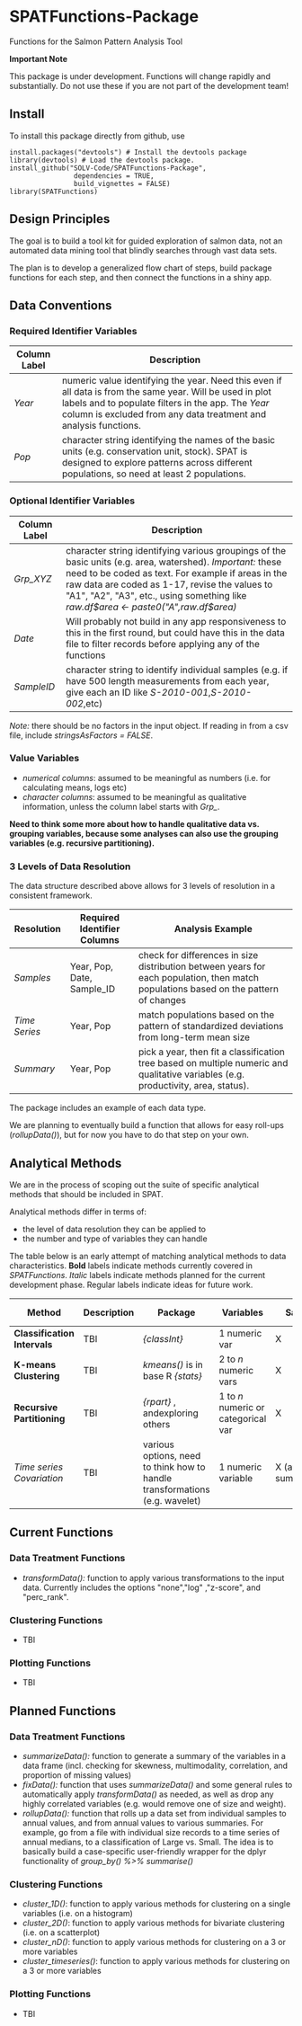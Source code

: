 # SPATFunctions-Package
Functions for the Salmon Pattern Analysis Tool

**Important Note**

This package is under development. Functions will change rapidly and substantially.
Do not use these if you are not part of the development team!


## Install

To install this package directly from github, use

```
install.packages("devtools") # Install the devtools package
library(devtools) # Load the devtools package.
install_github("SOLV-Code/SPATFunctions-Package", 
				dependencies = TRUE,
                build_vignettes = FALSE)
library(SPATFunctions)				
```

## Design Principles

The goal is to build a tool kit for guided exploration of salmon data, not an automated data mining tool that blindly searches through vast data sets.

The plan is to develop a generalized flow chart of steps, build package functions for each step, and then connect the functions in a shiny app.


## Data Conventions


### Required Identifier Variables

Column Label | Description
-- | --
*Year* | numeric value identifying the year. Need this even if all data is from the same year. Will be used in plot labels and to populate filters in the app. The *Year* column is excluded from  any data treatment and analysis functions.
*Pop* | character string identifying the names of the basic units (e.g. conservation unit, stock). SPAT is designed to explore patterns across different populations, so need at least 2 populations. 


### Optional Identifier Variables

Column Label | Description
-- | --
*Grp_XYZ* | character string identifying various groupings of the basic units (e.g. area, watershed). *Important:* these need to be coded as text. For example if areas in the raw data are coded as 1-17, revise the values to "A1", "A2", "A3", etc., using something like  *raw.df$area <- paste0("A",raw.df$area)*
*Date* | Will probably not build in any app responsiveness to this in the first round, but could have this in the data file to filter records before applying any of the functions 
*SampleID* | character string to identify individual samples (e.g. if have 500 length measurements from each year, give each an ID like *S-2010-001*,*S-2010-002*,etc)

*Note:* there should be no factors in the input object. If reading in from a csv file, include 
*stringsAsFactors = FALSE*. 

### Value Variables


* *numerical columns*: assumed to be meaningful as numbers (i.e. for calculating means, logs etc)
* *character columns*: assumed to be meaningful as qualitative information, unless the column label starts with *Grp_*. 

**Need to think some more about how to handle qualitative data vs. grouping variables, because some analyses can also use the grouping variables (e.g. recursive partitioning).**

### 3 Levels of Data Resolution

The data structure described above allows for 3 levels of resolution in a consistent framework. 


Resolution  | Required Identifier Columns |   Analysis Example
-- | -- | --
*Samples* |  Year, Pop, Date, Sample_ID  |  check for differences in size distribution between years for each population, then match populations based on the pattern of changes
*Time Series* | Year, Pop  |  match populations based on the pattern of standardized deviations from long-term mean size
*Summary*  |   Year, Pop  |  pick a year, then fit a classification tree based on multiple numeric and qualitative variables (e.g. productivity, area, status).

The package includes an example of each data type. 

We are planning to eventually build a function that allows for easy roll-ups (*rollupData()*), but for now you have to do that step on your own.


## Analytical Methods

We are in the process of scoping out the suite of specific analytical methods that should be included in SPAT. 

Analytical methods differ in terms of:

- the level of data resolution they can be applied to
- the number and type of variables they can handle

The table below is an early attempt of matching analytical methods to data characteristics. **Bold** labels indicate methods currently covered in *SPATFunctions*. *Italic* labels indicate methods planned for the current development phase. Regular labels indicate ideas for future work.

**Method** | **Description** | **Package** | **Variables**  | **Samples** | **Time Series** | **Summaries**
-- | -- | -- | -- | -- | --  | -- 
**Classification Intervals** | TBI | *{classInt}* |  1 numeric var |  X | X | X
**K-means Clustering** | TBI | *kmeans()* is in base R *{stats}* |  2 to *n*  numeric vars |  X | X | X
**Recursive Partitioning**| TBI | *{rpart}* , andexploring others |  1 to *n* numeric or categorical var |  X | X | X
*Time series Covariation* | TBI | various options, need to think how to handle transformations (e.g. wavelet) | 1 numeric variable  | X (after summarizing) | X | X (if have multiple years)







## Current Functions

### Data Treatment Functions

* *transformData():* function to apply various transformations to the input data. Currently includes
 the options "none","log" ,"z-score", and "perc_rank".

### Clustering Functions

* TBI

### Plotting Functions

* TBI

## Planned Functions

### Data Treatment Functions

* *summarizeData():* function to generate a summary of the variables in a data frame (incl. checking for skewness, multimodality, correlation, and proportion of missing values)
* *fixData():* function that uses *summarizeData()* and some general rules to automatically apply *transformData()* as needed, as well as drop any highly correlated variables (e.g. would remove one of size and weight).
* *rollupData():* function that rolls up a data set from individual samples to annual values, and from annual values to various summaries. For example, go from a file with individual size records to a time series of annual medians, to a classification of Large vs. Small. The idea is to basically build a case-specific user-friendly wrapper for the dplyr functionality of *group_by() %>% summarise()*

### Clustering Functions

* *cluster_1D()*: function to apply various methods for clustering on a single variables (i.e. on a histogram)
* *cluster_2D()*: function to apply various methods for bivariate clustering (i.e. on a scatterplot)
* *cluster_nD()*: function to apply various methods for clustering on a 3 or more variables
* *cluster_timeseries()*: function to apply various methods for clustering on a 3 or more variables

### Plotting Functions

* TBI







